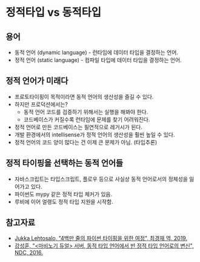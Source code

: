 # 정적타입 vs 동적타입

## 용어

* 동적 언어 (dynamic language) - 런타임에 데이터 타입을 결정하는 언어.
* 정적 언어 (static language) - 컴파일 타입에 데이터 타입을 결정하는 언어.

## 정적 언어가 미래다

* 프로토타이핑이 목적이라면 동적 언어의 생산성을 즐길 수 있다.
* 하지만 프로덕션에서는?
  * 동적 언어 코드를 검증하기 위해서는 실행을 해봐야 한다.
  * 코드베이스가 커질수록 런타임에 문제를 찾기 어려워진다.
* 정적 언어로 만든 코드베이스는 필연적으로 레거시가 된다.
* 개발 환경에서의 intellisense가 정적 언어의 생산성을 훨씬 높일 수 있다.
* 정적 언어의 코드 양이 많다는 건 이제 큰 문제가 아님. (타입추론)

## 정적 타이핑을 선택하는 동적 언어들

* 자바스크립트는 타입스크립트, 플로우 등으로 사실상 동적 언어로서의 정체성을 잃어가고 있다.
* 파이썬도 mypy 같은 정적 타입 체커가 있음.
* 루비에 이어 얼랭도 정적 타입 지원을 시작함.

## 참고자료

* [Jukka Lehtosalo, "4백만 줄의 파이썬 타이핑을 위한 여정", 최경재 역, 2019.](https://ryanking13.github.io/2019/10/03/our-journey-to-type-checking-4-million-lines-of-python.html)
* [강성훈, "<마비노기 듀얼> 서버, 동적 타입 언어에서 반 정적 타입 언어로의 변신", NDC, 2016.](http://cosmic.mearie.org/2016/04/kailua/ndc2016-slides.pdf)
